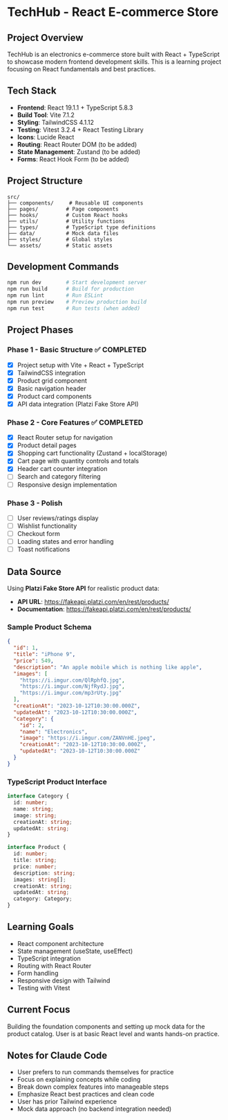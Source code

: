 # TechHub - React E-commerce Store

## Project Overview
TechHub is an electronics e-commerce store built with React + TypeScript to showcase modern frontend development skills. This is a learning project focusing on React fundamentals and best practices.

## Tech Stack
- **Frontend**: React 19.1.1 + TypeScript 5.8.3
- **Build Tool**: Vite 7.1.2
- **Styling**: TailwindCSS 4.1.12
- **Testing**: Vitest 3.2.4 + React Testing Library
- **Icons**: Lucide React
- **Routing**: React Router DOM (to be added)
- **State Management**: Zustand (to be added)
- **Forms**: React Hook Form (to be added)

## Project Structure
```
src/
├── components/     # Reusable UI components
├── pages/         # Page components
├── hooks/         # Custom React hooks  
├── utils/         # Utility functions
├── types/         # TypeScript type definitions
├── data/          # Mock data files
├── styles/        # Global styles
└── assets/        # Static assets
```

## Development Commands
```bash
npm run dev        # Start development server
npm run build      # Build for production
npm run lint       # Run ESLint
npm run preview    # Preview production build
npm run test       # Run tests (when added)
```

## Project Phases

### Phase 1 - Basic Structure ✅ COMPLETED
- [x] Project setup with Vite + React + TypeScript
- [x] TailwindCSS integration
- [x] Product grid component
- [x] Basic navigation header
- [x] Product card components
- [x] API data integration (Platzi Fake Store API)

### Phase 2 - Core Features ✅ COMPLETED
- [x] React Router setup for navigation
- [x] Product detail pages
- [x] Shopping cart functionality (Zustand + localStorage)
- [x] Cart page with quantity controls and totals
- [x] Header cart counter integration
- [ ] Search and category filtering
- [ ] Responsive design implementation

### Phase 3 - Polish
- [ ] User reviews/ratings display
- [ ] Wishlist functionality  
- [ ] Checkout form
- [ ] Loading states and error handling
- [ ] Toast notifications

## Data Source
Using **Platzi Fake Store API** for realistic product data:
- **API URL**: https://fakeapi.platzi.com/en/rest/products/
- **Documentation**: https://fakeapi.platzi.com/en/rest/products/

### Sample Product Schema
```json
{
  "id": 1,
  "title": "iPhone 9",
  "price": 549,
  "description": "An apple mobile which is nothing like apple",
  "images": [
    "https://i.imgur.com/QlRphfQ.jpg",
    "https://i.imgur.com/NjfRydJ.jpg",
    "https://i.imgur.com/mp3rUty.jpg"
  ],
  "creationAt": "2023-10-12T10:30:00.000Z",
  "updatedAt": "2023-10-12T10:30:00.000Z",
  "category": {
    "id": 2,
    "name": "Electronics",
    "image": "https://i.imgur.com/ZANVnHE.jpeg",
    "creationAt": "2023-10-12T10:30:00.000Z",
    "updatedAt": "2023-10-12T10:30:00.000Z"
  }
}
```

### TypeScript Product Interface
```typescript
interface Category {
  id: number;
  name: string;
  image: string;
  creationAt: string;
  updatedAt: string;
}

interface Product {
  id: number;
  title: string;
  price: number;
  description: string;
  images: string[];
  creationAt: string;
  updatedAt: string;
  category: Category;
}
```

## Learning Goals
- React component architecture
- State management (useState, useEffect)
- TypeScript integration
- Routing with React Router
- Form handling
- Responsive design with Tailwind
- Testing with Vitest

## Current Focus
Building the foundation components and setting up mock data for the product catalog. User is at basic React level and wants hands-on practice.

## Notes for Claude Code
- User prefers to run commands themselves for practice
- Focus on explaining concepts while coding
- Break down complex features into manageable steps
- Emphasize React best practices and clean code
- User has prior Tailwind experience
- Mock data approach (no backend integration needed)